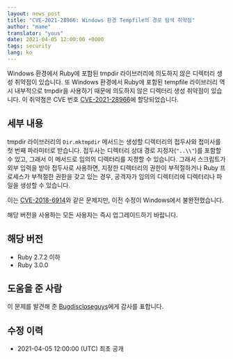 ```yaml
---
layout: news_post
title: "CVE-2021-28966: Windows 환경 Tempfile의 경로 탐색 취약점"
author: "mame"
translator: "yous"
date: 2021-04-05 12:00:00 +0000
tags: security
lang: ko
---
```


Windows 환경에서 Ruby에 포함된 tmpdir 라이브러리에 의도하지 않은 디렉터리 생성 취약점이 있습니다. 또 Windows 환경에서 Ruby에 포함된 tempfile 라이브러리 역시 내부적으로 tmpdir을 사용하기 때문에 의도하지 않은 디렉터리 생성 취약점이 있습니다. 이 취약점은 CVE 번호 [CVE-2021-28966](https://cve.mitre.org/cgi-bin/cvename.cgi?name=CVE-2021-28966)에 할당되었습니다.

## 세부 내용

tmpdir 라이브러리의 `Dir.mktmpdir` 메서드는 생성할 디렉터리의 접두사와 접미사를 첫 번째 파라미터로 받습니다. 접두사는 디렉터리 상대 경로 지정자(`"..\\"`)를 포함할 수 있고, 그래서 이 메서드로 임의의 디렉터리를 지정할 수 있습니다. 그래서 스크립트가 외부 입력을 받아 접두사로 사용하면, 지정한 디렉터리의 권한이 부적절하거나 Ruby 프로세스가 부적절한 권한을 갖고 있는 경우, 공격자가 임의의 디렉터리에 디렉터리나 파일을 생성할 수 있습니다.

이는 [CVE-2018-6914](https://www.ruby-lang.org/en/news/2018/03/28/unintentional-file-and-directory-creation-with-directory-traversal-cve-2018-6914/)와 같은 문제지만, 이전 수정이 Windows에서 불완전했습니다.

해당 버전을 사용하는 모든 사용자는 즉시 업그레이드하기 바랍니다.

## 해당 버전

* Ruby 2.7.2 이하
* Ruby 3.0.0

## 도움을 준 사람

이 문제를 발견해 준 [Bugdiscloseguys](https://hackerone.com/bugdiscloseguys)에게 감사를 표합니다.

## 수정 이력

* 2021-04-05 12:00:00 (UTC) 최초 공개
